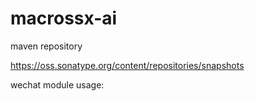 # macrossx-ai

maven repository

https://oss.sonatype.org/content/repositories/snapshots

wechat module usage:

